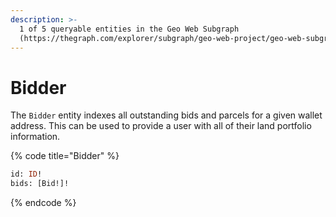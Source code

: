 ```yaml
---
description: >-
  1 of 5 queryable entities in the Geo Web Subgraph
  (https://thegraph.com/explorer/subgraph/geo-web-project/geo-web-subgraph).
---
```


# Bidder

The `Bidder` entity indexes all outstanding bids and parcels for a given wallet address. This can be used to provide a user with all of their land portfolio information.

{% code title="Bidder" %}
```graphql
id: ID!
bids: [Bid!]!
```
{% endcode %}
